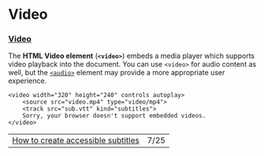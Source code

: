 # Video

### [Video](https://developer.mozilla.org/en-US/docs/Web/HTML/Element/video)

The **HTML Video element** \(**`<video>`**\) embeds a media player which supports video playback into the document. You can use `<video>` for audio content as well, but the [`<audio>`](https://developer.mozilla.org/en-US/docs/Web/HTML/Element/audio) element may provide a more appropriate user experience.

```markup
<video width="320" height="240" controls autoplay>
    <source src="video.mp4" type="video/mp4">
    <track src="sub.vtt" kind="subtitles">
    Sorry, your browser doesn't support embedded videos.
</video>
```

|  |  |
| :--- | :--- |
| [How to create accessible subtitles](https://gomakethings.com/how-to-create-accessible-subtitles/?mc_cid=be9f5f752a&mc_eid=[UNIQID]) | 7/25 |

